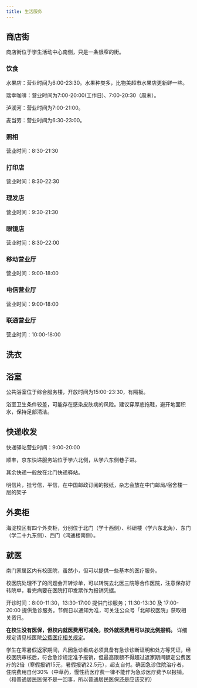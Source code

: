 ```yaml
---
title: 生活服务
---
```


## 商店街

商店街位于学生活动中心南侧，只是一条很窄的街。

### 饮食

水果店：营业时间为6:00-23:30。水果种类多，比物美超市水果店更新鲜一些。

瑞幸咖啡：营业时间为7:00-20:00(工作日)、7:00-20:30（周末）。

泸溪河：营业时间为7:00-21:00。

麦当劳：营业时间为6:30-23:00。

### 照相

营业时间：8:30-21:30

### 打印店

营业时间：8:30-22:30

### 理发店

营业时间：9:30-21:30

### 眼镜店

营业时间：8:30-22:00

### 移动营业厅

营业时间：9:00-18:00

### 电信营业厅

营业时间：9:00-18:00

### 联通营业厅

营业时间：10:00-18:00

## 洗衣

## 浴室

公共浴室位于综合服务楼，开放时间为15:00-23:30，有隔板。

浴室卫生条件较差，可能存在感染皮肤病的风险。建议穿厚底拖鞋，避开地面积水，保持足部清洁。

## 快递收发

快递驿站营业时间：9:00-20:00

顺丰，京东快递服务站位于学六北侧，从学六东侧巷子进。

其余快递一般放在北门快递驿站。

明信片，挂号信，平信，在中国邮政订阅的报纸，杂志会放在中门邮局/宿舍楼一层的架子

## 外卖柜

海淀校区有四个外卖柜，分别位于北门（学十西侧）、科研楼（学六东北角）、东门（学二十九东侧）、西门（鸿通楼南侧）。

## 就医

南门家属区内有校医院，虽然小，但可以提供一些基本的医疗服务。

校医院处理不了的问题会开转诊单，可以转院去北医三院等合作医院，注意保存好转院单，看完病要在医院打印发票作为报销凭据。

开诊时间：8:00-11:30，13:30-17:00 提供门诊服务；11:30-13:30 及 17:00-20:00 提供急诊服务。节假日以通知为准，可关注公众号「北邮校医院」获取相关资讯。

**在校生没有医保，但校内就医费用可减免，校外就医费用可以按比例报销。** 详细规定请见校医院[公费医疗相关规定](https://xyy.bupt.edu.cn/info/1058/1391.htm)。

学生在寒暑假返家期间，凡因急诊看病必须具备有急诊诊断证明和处方等凭证，经校医院审核后，符合急诊规定准予报销，但最高限额不得超过返家期间额定公费医疗的2倍（寒假报销15元，暑假报销22.5元），超支自付。确因急诊住院治疗者，住院费用自付30%（中草药，慢性药医疗费一律不能作为急诊医疗费予以报销。（和普通居民医保不是一回事，所以普通居民医保还是应该交的）
